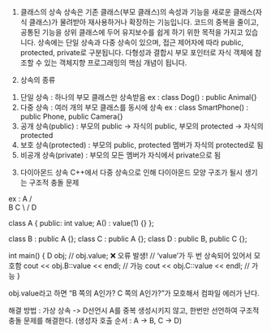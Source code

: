 1. 클래스의 상속
상속은 기존 클래스(부모 클래스)의 속성과 기능을 새로운 클래스(자식 클래스)가 물려받아 재사용하거나 확장하는 기능입니다.
코드의 중복을 줄이고, 공통된 기능을 상위 클래스에 두어 유지보수를 쉽게 하기 위한 목적을 가지고 있습니다.
상속에는 단일 상속과 다중 상속이 있으며, 접근 제어자에 따라 public, protected, private로 구분됩니다.
다형성과 결합시 부모 포인터로 자식 객체에 참조할 수 있는 객체지향 프로그래밍의 핵심 개념이 됩니다.

2. 상속의 종류
1) 단일 상속 : 하나의 부모 클래스만 상속받음 ex : class Dog() : public Animal{}
2) 다중 상속 : 여러 개의 부모 클래스를 동시에 상속 ex : class SmartPhone() : public Phone, public Camera{}
3) 공개 상속(public) : 부모의 public -> 자식의 public, 부모의 protected -> 자식의 protected
4) 보호 상속(protected) : 부모의 public, protected 멤버가 자식의 protected로 됨
5) 비공개 상속(private) : 부모의 모든 멤버가 자식에서 private으로 됨

3. 다이아몬드 상속
C++에서 다중 상속으로 인해 다이아몬드 모양 구조가 될시 생기는 구조적 충돌 문제

ex : A
	/ \
   B   C
	\ /
	 D

class A {
public:
    int value;
    A() : value(1) {}
};

class B : public A {};
class C : public A {};
class D : public B, public C {};

int main() {
    D obj;
    // obj.value; ❌  오류 발생!
    // ‘value’가 두 번 상속되어 있어서 모호함
    cout << obj.B::value << endl; // 가능
    cout << obj.C::value << endl; // 가능
}


obj.value라고 하면 “B 쪽의 A인가? C 쪽의 A인가?”가 모호해서 컴파일 에러가 난다.

해결 방법 : 가상 상속
-> D선언시 A를 중복 생성시키지 않고, 한번만 선언하여 구조적 충돌 문제를 해결한다.
(생성자 호출 순서 : A -> B, C -> D)